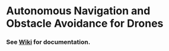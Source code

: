 # Autonomous Navigation and Obstacle Avoidance for Drones

### See [Wiki](https://github.com/kirmani/ee364d/wiki) for documentation.

